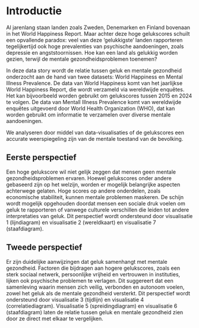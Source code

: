 # Introductie

Al jarenlang staan landen zoals Zweden, Denemarken en Finland bovenaan in het World Happiness Report. Maar achter deze hoge gelukscores schuilt een opvallende paradox: veel van deze ‘gelukkigste’ landen rapporteren tegelijkertijd ook hoge prevalenties van psychische aandoeningen, zoals depressie en angststoornissen. Hoe kan een land als gelukkig worden gezien, terwijl de mentale gezondheidsproblemen toenemen?

In deze data story wordt de relatie tussen geluk en mentale gezondheid onderzocht aan de hand van twee datasets: World Happiness en Mental Illness Prevalence. De data van World Happiness komt van het jaarlijkse World Happiness Report, die wordt verzameld via wereldwijde enquêtes. Het kan bijvoorbeeld worden gebruikt om gelukscores tussen 2015 en 2024 te volgen. De data van Mentall Illness Prevalence komt van wereldwijde enquêtes uitgevoerd door World Health Organization (WHO), dat kan worden gebruikt om informatie te verzamelen over diverse mentale aandoeningen.

We analyseren door middel van data-visualisaties of de gelukscores een accurate weerspiegeling zijn van de mentale toestand van de bevolking.

## Eerste perspectief
Een hoge gelukscore wil niet gelijk zeggen dat mensen geen mentale gezondheidsproblemen ervaren. Hoewel gelukscores onder andere gebaseerd zijn op het welzijn, worden er mogelijk belangrijke aspecten achterwege gelaten. Hoge scores op andere onderdelen, zoals economische stabiliteit, kunnen mentale problemen maskeren. De schijn wordt mogelijk opgehouden doordat mensen een sociale druk voelen om geluk te rapporteren of vanwege culturele verschillen die leiden tot andere interpretaties van geluk. 
Dit perspectief wordt ondersteund door visualisatie 1 (lijndiagram) en visualisatie 2 (wereldkaart) en visualisatie 7 (staafdiagram).

## Tweede perspectief
Er zijn duidelijke aanwijzingen dat geluk samenhangt met mentale gezondheid. Factoren die bijdragen aan hogere gelukscores, zoals een sterk sociaal netwerk, persoonlijke vrijheid en vertrouwen in instituties, lijken ook psychische problemen te verlagen. Dit suggereert dat een samenleving waarin mensen zich veilig, verbonden en autonoom voelen, zowel het geluk als de mentale gezondheid versterkt. Dit perspectief wordt ondersteund door visualisatie 3 (tijdlijn) en visualisatie 4 (correlatiediagram). Visualisatie 5 (spreidingdiagram) en visualisatie 6 (staafdiagram) laten de relatie tussen geluk en mentale gezondheid zien door ze direct met elkaar te vergelijken.



